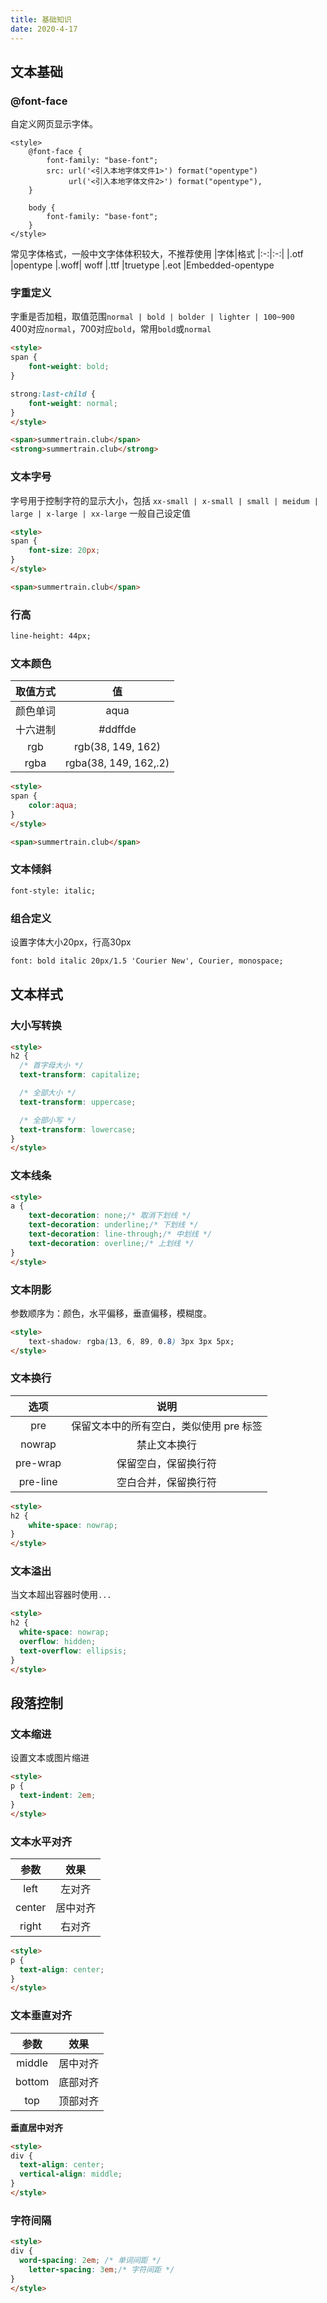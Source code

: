 ```yaml
---
title: 基础知识
date: 2020-4-17
---
```

## 文本基础
### @font-face
自定义网页显示字体。
~~~ html{4,5}
<style>
	@font-face {
		font-family: "base-font";
		src: url('<引入本地字体文件1>') format("opentype")
	         url('<引入本地字体文件2>') format("opentype"),
	}

	body {
		font-family: "base-font";
	}
</style>
~~~
常见字体格式，一般中文字体体积较大，不推荐使用
|字体|格式
|:-:|:-:|
|.otf	|opentype
|.woff|	woff
|.ttf	|truetype
|.eot	|Embedded-opentype
### 字重定义
字重是否加粗，取值范围`normal | bold | bolder | lighter | 100~900`  
400对应`normal`，700对应`bold`，常用`bold`或`normal`
~~~ html
<style>
span {
	font-weight: bold;
}

strong:last-child {
	font-weight: normal;
}
</style>

<span>summertrain.club</span>
<strong>summertrain.club</strong>
~~~
### 文本字号
字号用于控制字符的显示大小，包括 `xx-small | x-small | small | meidum | large | x-large | xx-large` 一般自己设定值
~~~ html
<style>
span {
	font-size: 20px;
}
</style>

<span>summertrain.club</span>
~~~
### 行高
~~~ html
line-height: 44px;
~~~ 
### 文本颜色
|取值方式|值
|:-:|:-:|
|颜色单词	|aqua
|十六进制|#ddffde
|rgb	|rgb(38, 149, 162)
|rgba	|rgba(38, 149, 162,.2)
~~~ html
<style>
span {
	color:aqua;
}
</style>

<span>summertrain.club</span>
~~~
### 文本倾斜
~~~ html
font-style: italic;
~~~ 
### 组合定义
设置字体大小20px，行高30px
~~~ html
font: bold italic 20px/1.5 'Courier New', Courier, monospace;
~~~ 
## 文本样式
### 大小写转换
~~~ html
<style>
h2 {
  /* 首字母大小 */
  text-transform: capitalize;

  /* 全部大小 */
  text-transform: uppercase;

  /* 全部小写 */
  text-transform: lowercase;
}
</style>
~~~
### 文本线条
~~~ html
<style>
a {
	text-decoration: none;/* 取消下划线 */
	text-decoration: underline;/* 下划线 */
	text-decoration: line-through;/* 中划线 */
	text-decoration: overline;/* 上划线 */
}
</style>
~~~
### 文本阴影
参数顺序为：颜色，水平偏移，垂直偏移，模糊度。
~~~ html
<style>
	text-shadow: rgba(13, 6, 89, 0.8) 3px 3px 5px;
</style>
~~~
### 文本换行
|选项|	说明
|:-:|:-:
|pre	|保留文本中的所有空白，类似使用 pre 标签
|nowrap|	禁止文本换行
|pre-wrap|	保留空白，保留换行符
|pre-line|	空白合并，保留换行符
~~~ html
<style>
h2 {
	white-space: nowrap;
}
</style>
~~~
### 文本溢出
当文本超出容器时使用`...`
~~~ html
<style>
h2 {
  white-space: nowrap;
  overflow: hidden;
  text-overflow: ellipsis;
}
</style>
~~~
## 段落控制
### 文本缩进
设置文本或图片缩进
~~~ html
<style>
p {
  text-indent: 2em;
}
</style>
~~~
### 文本水平对齐
|参数|效果
|:-:|:-:
|left|左对齐
|center|居中对齐
|right |右对齐
~~~ html
<style>
p {
  text-align: center;
}
</style>
~~~
### 文本垂直对齐
|参数|效果
|:-:|:-:
|middle|居中对齐
|bottom|底部对齐
|top |顶部对齐
**垂直居中对齐**
~~~ html
<style>
div {
  text-align: center;
  vertical-align: middle;
}
</style>
~~~
### 字符间隔
~~~ html
<style>
div {
  word-spacing: 2em; /* 单词间距 */
	letter-spacing: 3em;/* 字符间距 */
}
</style>
~~~
